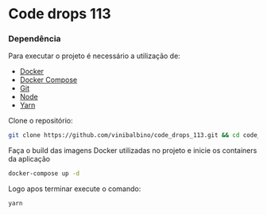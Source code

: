 # Code drops 113

### Dependência

Para executar o projeto é necessário a utilização de:

- [Docker](https://docs.docker.com/install/)
- [Docker Compose](https://docs.docker.com/compose/install/)
- [Git](https://git-scm.com/downloads)
- [Node](https://nodejs.org/)
- [Yarn](https://yarnpkg.com/)

Clone o repositório:

```bash
git clone https://github.com/vinibalbino/code_drops_113.git && cd code_drops_113
```

Faça o build das imagens Docker utilizadas no projeto e inicie os containers da aplicação

```bash
docker-compose up -d
```

Logo apos terminar execute o comando:

```bash
yarn
```
